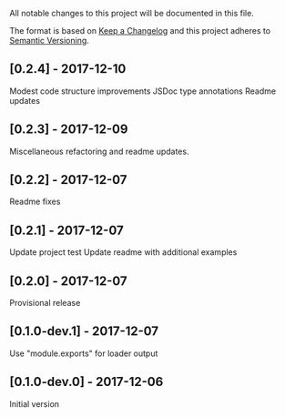All notable changes to this project will be documented in this file.

The format is based on [Keep a Changelog](http://keepachangelog.com/en/1.0.0/)
and this project adheres to [Semantic Versioning](http://semver.org/spec/v2.0.0.html).

## [0.2.4] - 2017-12-10
Modest code structure improvements
JSDoc type annotations
Readme updates

## [0.2.3] - 2017-12-09
Miscellaneous refactoring and readme updates.

## [0.2.2] - 2017-12-07
Readme fixes

## [0.2.1] - 2017-12-07
Update project test
Update readme with additional examples

## [0.2.0] - 2017-12-07
Provisional release

## [0.1.0-dev.1] - 2017-12-07
Use "module.exports" for loader output

## [0.1.0-dev.0] - 2017-12-06
Initial version
